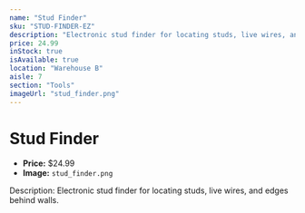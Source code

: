 ```yaml
---
name: "Stud Finder"
sku: "STUD-FINDER-EZ"
description: "Electronic stud finder for locating studs, live wires, and edges behind walls."
price: 24.99
inStock: true
isAvailable: true
location: "Warehouse B"
aisle: 7
section: "Tools"
imageUrl: "stud_finder.png"
---
```


# Stud Finder

- **Price:** $24.99
- **Image:** `stud_finder.png`

Description: Electronic stud finder for locating studs, live wires, and edges behind walls.
